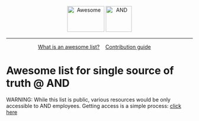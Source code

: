 <div align="center">
	<img width="100" height="70" src="https://raw.githubusercontent.com/sindresorhus/awesome/master/media/logo.svg?sanitize=true" alt="Awesome"/>
	<img width="70" height="70" src="https://avatars0.githubusercontent.com/u/8202123?s=200&v=4" alt="AND"/>
</div>
<hr/>
<p align="center">
	<a href="https://github.com/sindresorhus/awesome/blob/master/awesome.md">What is an awesome list?</a>&nbsp;&nbsp;&nbsp;
	<a href="https://github.com/sindresorhus/awesome/blob/master/contributing.md">Contribution guide</a>&nbsp;&nbsp;&nbsp;
	<a href=""></a>&nbsp;&nbsp;&nbsp;
</p>


# Awesome list for single source of truth @ AND
WARNING: While this list is public, various resources would be only accessible to AND employees. Getting access is a simple process: [click here](https://and.digital/join-us/)

